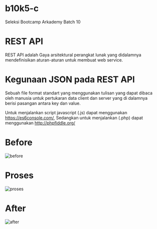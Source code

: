 # b10k5-c
Seleksi Bootcamp Arkademy Batch 10

# REST API
REST API adalah Gaya arsitektural perangkat lunak yang didalamnya mendefinisikan aturan-aturan untuk membuat web service.

# Kegunaan JSON pada REST API
Sebuah file format standart yang menggunakan tulisan yang dapat dibaca oleh manusia untuk pertukaran data client dan server yang di dalamnya berisi pasangan antara key dan value.

Untuk menjalankan script javascript (.js) dapat menggunakan https://es6console.com/,
Sedangkan untuk menjalankan (.php) dapat menggunakan http://phpfiddle.org/

# Before
![before](https://user-images.githubusercontent.com/12652870/58368465-acb48d80-7f17-11e9-9ec9-0cccc3e1a505.jpg)

# Proses
![proses](https://user-images.githubusercontent.com/12652870/58368487-ef766580-7f17-11e9-8c89-9083ecbd3836.jpg)

# After
![after](https://user-images.githubusercontent.com/12652870/58368492-0a48da00-7f18-11e9-9fa7-df7cd47f062a.jpg)
